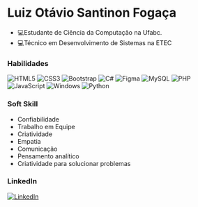 
# Luiz Otávio Santinon Fogaça

- 💻Estudante de Ciência da Computação na Ufabc. 
- 💻Técnico em Desenvolvimento de Sistemas na ETEC

### Habilidades
![HTML5](https://img.shields.io/badge/HTML5-E34F26?style=for-the-badge&logo=html5&logoColor=white)
![CSS3](https://img.shields.io/badge/CSS3-1572B6?style=for-the-badge&logo=css3&logoColor=white)
![Bootstrap](https://img.shields.io/badge/-boostrap-0D1117?style=for-the-badge&logo=bootstrap&labelColor=0D1117)
![C#](https://img.shields.io/badge/C%23-000?style=for-the-badge&logo=c-sharp&logoColor=white)
![Figma](https://img.shields.io/badge/figma-%23F24E1E.svg?style=for-the-badge&logo=figma&logoColor=white)
![MySQL](https://img.shields.io/badge/mysql-%2300f.svg?style=for-the-badge&logo=mysql&logoColor=white)
  ![PHP](https://img.shields.io/badge/php-%23777BB4.svg?style=for-the-badge&logo=php&logoColor=white)
    ![JavaScript](https://img.shields.io/badge/javascript-%23323330.svg?style=for-the-badge&logo=javascript&logoColor=%23F7DF1E)
    ![Windows](https://img.shields.io/badge/Windows-000?style=for-the-badge&logo=windows&logoColor=2CA5E0)
    ![Python](https://img.shields.io/badge/python-3670A0?style=for-the-badge&logo=python&logoColor=ffdd54)


### Soft Skill
-  Confiabilidade          
-  Trabalho em Equipe           
-  Criatividade          
-  Empatia          
-  Comunicação          
-  Pensamento analítico          
- Criatividade para solucionar problemas

### LinkedIn
[![LinkedIn](https://img.shields.io/badge/LinkedIn-0077B5?style=for-the-badge&logo=linkedin&logoColor=white)](https://www.linkedin.com/in/luiz-ot%C3%A1vio-santinon-foga%C3%A7a-523a78223/)